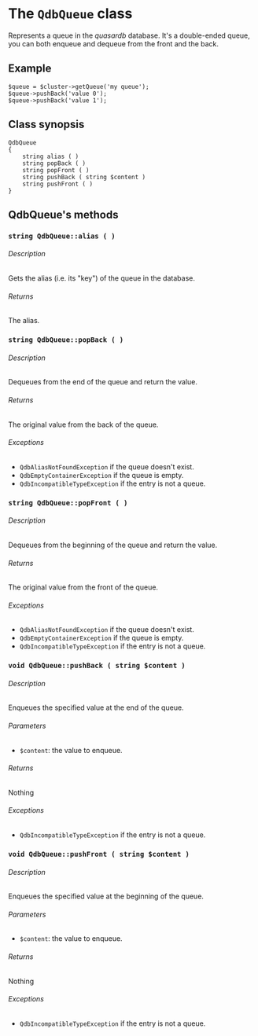 The `QdbQueue` class
====================

Represents a queue in the *quasardb* database.
It's a double-ended queue, you can both enqueue and dequeue from the front and the back.

Example
-------

    $queue = $cluster->getQueue('my queue');
    $queue->pushBack('value 0');
    $queue->pushBack('value 1');

Class synopsis
--------------

    QdbQueue
    {
        string alias ( )
        string popBack ( )
        string popFront ( )
        string pushBack ( string $content )
        string pushFront ( )
    }


QdbQueue's methods
------------------


### `string QdbQueue::alias ( )`

###### Description
Gets the alias (i.e. its "key") of the queue in the database.

###### Returns
The alias.


### `string QdbQueue::popBack ( )`

###### Description
Dequeues from the end of the queue and return the value.

###### Returns
The original value from the back of the queue.

###### Exceptions
- `QdbAliasNotFoundException` if the queue doesn't exist.
- `QdbEmptyContainerException` if the queue is empty.
- `QdbIncompatibleTypeException` if the entry is not a queue.


### `string QdbQueue::popFront ( )`

###### Description
Dequeues from the beginning of the queue and return the value.

###### Returns
The original value from the front of the queue.

###### Exceptions
- `QdbAliasNotFoundException` if the queue doesn't exist.
- `QdbEmptyContainerException` if the queue is empty.
- `QdbIncompatibleTypeException` if the entry is not a queue.


### `void QdbQueue::pushBack ( string $content )`

###### Description
Enqueues the specified value at the end of the queue.

###### Parameters
- `$content`: the value to enqueue.

###### Returns
Nothing

###### Exceptions
- `QdbIncompatibleTypeException` if the entry is not a queue.


### `void QdbQueue::pushFront ( string $content )`

###### Description
Enqueues the specified value at the beginning of the queue.

###### Parameters
- `$content`: the value to enqueue.

###### Returns
Nothing

###### Exceptions
- `QdbIncompatibleTypeException` if the entry is not a queue.



